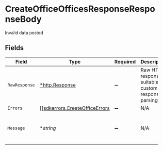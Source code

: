# CreateOfficeOfficesResponseResponseBody

Invalid data posted


## Fields

| Field                                                                                 | Type                                                                                  | Required                                                                              | Description                                                                           | Example                                                                               |
| ------------------------------------------------------------------------------------- | ------------------------------------------------------------------------------------- | ------------------------------------------------------------------------------------- | ------------------------------------------------------------------------------------- | ------------------------------------------------------------------------------------- |
| `RawResponse`                                                                         | [*http.Response](https://pkg.go.dev/net/http#Response)                                | :heavy_minus_sign:                                                                    | Raw HTTP response; suitable for custom response parsing                               |                                                                                       |
| `Errors`                                                                              | [][sdkerrors.CreateOfficeErrors](../../../pkg/models/sdkerrors/createofficeerrors.md) | :heavy_minus_sign:                                                                    | N/A                                                                                   |                                                                                       |
| `Message`                                                                             | **string*                                                                             | :heavy_minus_sign:                                                                    | N/A                                                                                   | The given data was invalid.                                                           |